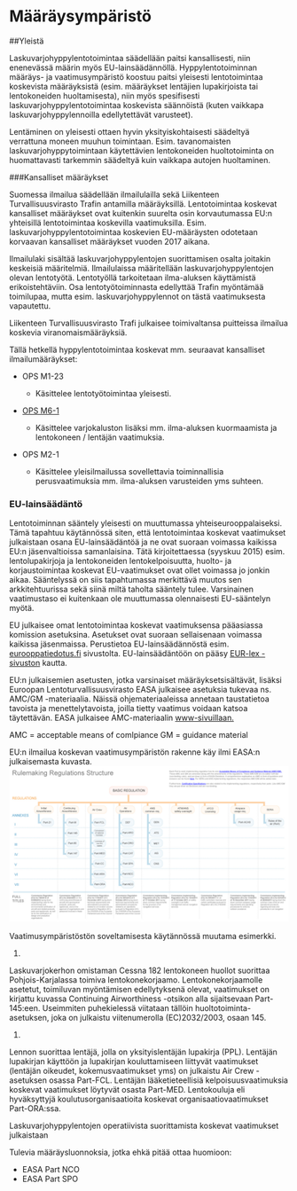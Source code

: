 

# Määräysympäristö

##Yleistä

Laskuvarjohyppylentotoimintaa säädellään paitsi kansallisesti, niin enenevässä määrin myös EU-lainsäädännöllä. Hyppylentotoiminnan määräys- ja vaatimusympäristö koostuu paitsi yleisesti lentotoimintaa koskevista määräyksistä (esim. määräykset lentäjien lupakirjoista tai lentokoneiden huoltamisesta), niin myös spesifisesti laskuvarjohyppylentotoimintaa koskevista säännöistä (kuten vaikkapa laskuvarjohyppylennoilla edellytettävät varusteet).

Lentäminen on yleisesti ottaen hyvin yksityiskohtaisesti säädeltyä verrattuna moneen muuhun toimintaan. Esim. tavanomaisten laskuvarjohyppytoimintaan käytettävien lentokoneiden huoltotoiminta on huomattavasti tarkemmin säädeltyä kuin vaikkapa autojen huoltaminen.

###Kansalliset määräykset

Suomessa ilmailua säädellään ilmailulailla sekä Liikenteen Turvallisuusvirasto Trafin antamilla määräyksillä. Lentotoimintaa koskevat kansalliset määräykset ovat kuitenkin suurelta osin korvautumassa EU:n yhteisillä lentotoimintaa koskevilla vaatimuksilla. Esim. laskuvarjohyppylentotoimintaa koskevien EU-määräysten odotetaan korvaavan kansalliset määräykset vuoden 2017 aikana.

Ilmailulaki sisältää laskuvarjohyppylentojen suorittamisen osalta joitakin keskeisiä määritelmiä. Ilmailulaissa määritellään laskuvarjohyppylentojen olevan lentotyötä. Lentotyöllä tarkoitetaan ilma-aluksen käyttämistä erikoistehtäviin. Osa lentotyötoiminnasta edellyttää Trafin myöntämää toimilupaa, mutta esim. laskuvarjohyppylennot on tästä vaatimuksesta vapautettu.

Liikenteen Turvallisuusvirasto Trafi julkaisee toimivaltansa puitteissa ilmailua koskevia viranomaismääräyksiä.

Tällä hetkellä hyppylentotoimintaa koskevat mm. seuraavat kansalliset ilmailumääräykset:

* OPS M1-23
    * Käsittelee lentotyötoimintaa yleisesti.

* [OPS M6-1](http://www.finlex.fi/data/normit/5537-opm6_01.pdf)
  * Käsittelee varjokaluston lisäksi mm. ilma-aluksen kuormaamista ja lentokoneen / lentäjän vaatimuksia.

* OPS M2-1 
    * Käsittelee yleisilmailussa sovellettavia toiminnallisia perusvaatimuksia mm. ilma-aluksen varusteiden yms suhteen.

### EU-lainsäädäntö

Lentotoiminnan sääntely yleisesti on muuttumassa yhteiseurooppalaiseksi. Tämä tapahtuu käytännössä siten, että lentotoimintaa koskevat vaatimukset julkaistaan osana EU-lainsäädäntöä ja ne ovat suoraan voimassa kaikissa EU:n jäsenvaltioissa samanlaisina. Tätä kirjoitettaessa (syyskuu 2015) esim. lentolupakirjoja ja lentokoneiden lentokelpoisuutta, huolto- ja korjaustoimintaa koskevat EU-vaatimukset ovat ollet voimassa jo jonkin aikaa. Sääntelyssä on siis tapahtumassa merkittävä muutos sen arkkitehtuurissa sekä siinä miltä taholta sääntely tulee. Varsinainen vaatimustaso ei kuitenkaan ole muuttumassa olennaisesti EU-sääntelyn myötä.

EU julkaisee omat lentotoimintaa koskevat vaatimuksensa pääasiassa komission asetuksina. Asetukset ovat suoraan sellaisenaan voimassa kaikissa jäsenmaissa. Perustietoa EU-lainsäädännöstä esim. [eurooppatiedotus.fi](http://www.eurooppatiedotus.fi/public/default.aspx?contentid=92779#.VgPA17SGnwx) sivustolta. EU-lainsäädäntöön on pääsy [EUR-lex -sivuston](http://eur-lex.europa.eu/) kautta.

EU:n julkaisemien asetusten, jotka varsinaiset määräyksetsisältävät, lisäksi Euroopan Lentoturvallisuusvirasto EASA julkaisee asetuksia tukevaa ns. AMC/GM -materiaalia. Näissä ohjemateriaaleissa annetaan taustatietoa tavoista ja menettelytavoista, joilla tietty vaatimus voidaan katsoa täytettävän. EASA julkaisee AMC-materiaalin [www-sivuillaan.](https://easa.europa.eu/document-library/acceptable-means-of-compliance-and-guidance-materials)

AMC = acceptable means of comlpiance
GM = guidance material

EU:n ilmailua koskevan vaatimusympäristön rakenne käy ilmi EASA:n julkaisemasta kuvasta. 
![](EASA-regulations_structure1440x681px.jpg)

Vaatimusympäristöstön soveltamisesta käytännössä muutama esimerkki.

1. 
Laskuvarjokerhon omistaman Cessna 182 lentokoneen huollot suorittaa Pohjois-Karjalassa toimiva lentokonekorjaamo. Lentokonekorjaamolle asetetut, toimiluvan myöntämisen edellytyksenä olevat, vaatimukset on kirjattu kuvassa Continuing Airworthiness -otsikon alla sijaitsevaan Part-145:een. Useimmiten puhekielessä viitataan tällöin huoltotoiminta-asetuksen, joka on julkaistu viitenumerolla (EC)2032/2003, osaan 145.

1. 
Lennon suorittaa lentäjä, jolla on yksityislentäjän lupakirja (PPL). Lentäjän lupakirjan käyttöön ja lupakirjan kouluttamiseen liittyvät vaatimukset (lentäjän oikeudet, kokemusvaatimukset yms) on julkaistu Air Crew -asetuksen osassa Part-FCL. Lentäjän lääketieteellisiä kelpoisuusvaatimuksia koskevat vaatimukset löytyvät osasta Part-MED. Lentokouluja eli hyväksyttyjä koulutusorganisaatioita koskevat organisaatiovaatimukset Part-ORA:ssa.

Laskuvarjohyppylentojen operatiivista suorittamista koskevat vaatimukset julkaistaan









Tulevia määräysluonnoksia, jotka ehkä pitää ottaa huomioon:
* EASA Part NCO
* EASA Part SPO

